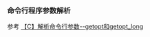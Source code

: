 ### 命令行程序参数解析
参考 [【C】解析命令行参数--getopt和getopt_long](http://blog.zhangjikai.com/2016/03/05/%E3%80%90C%E3%80%91%E8%A7%A3%E6%9E%90%E5%91%BD%E4%BB%A4%E8%A1%8C%E5%8F%82%E6%95%B0--getopt%E5%92%8Cgetopt_long/)